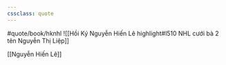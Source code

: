 ```yaml
---
cssclass: quote
---
```

#quote/book/hknhl
![[Hồi Ký Nguyễn Hiến Lê highlight#l510 NHL cưới bà 2 tên Nguyễn Thị Liệp]]

[[Nguyễn Hiến Lê]]